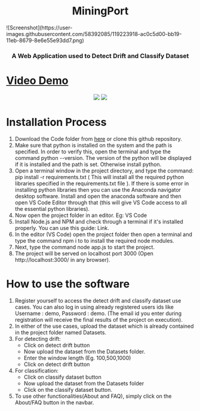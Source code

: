 <h1 align="center">MiningPort</h1>
![Screenshot](https://user-images.githubusercontent.com/58392085/119223918-ac0c5d00-bb19-11eb-8679-8e6e55e93dd7.png)

<h3 align="center">A Web Application used to Detect Drift and Classify Dataset</h3>

# [Video Demo](https://drive.google.com/file/d/1U-Qa-TiNM0yMg5Zl7Idwx7ht3AhiJFEz/view?usp=sharing)

<p align="center">
<img src="https://media.giphy.com/media/nJMt99rlbl4KQ7b4TF/giphy.gif">
<img src="https://media.giphy.com/media/Vfvt9AeSlLwMeW0Zjh/giphy.gif">
</p>
	
# Installation Process
1. Download the Code folder from [here](https://drive.google.com/drive/folders/17T6AFhPrAt_8PGyWBrneISJrU2L9o1bl?usp=sharing) or clone this github repository.
1. Make sure that python is installed on the system and the path is specified. In order to verify this, open the terminal and type the command python --version. The version of the python will be displayed if it is installed and the path is set. Otherwise install python. 
1. Open a terminal window in the project directory, and type the command: pip install -r requirements.txt ( This will install all the required python libraries specified in the requirements.txt file ).  If there is some error in installing python libraries then you can use the Anaconda navigator desktop software. Install and open the anaconda software and then open VS Code Editor through that (this will give VS Code access to all the essential python libraries).
1. Now open the project folder in an editor. Eg: VS Code
1. Install Node.js and NPM and check through a terminal if it's installed properly. You can use this guide: Link.
1. In the editor (VS Code) open the project folder then open a terminal and type the command npm i to to install the required node modules.
1. Next, type the command node app.js to start the project.
1. The project will be served on localhost port 3000 (Open http://localhost:3000/ in any browser).


# How to use the software
1. Register yourself to access the detect drift and classify dataset use cases. You can also log in using already registered users ids like Username : demo, Password : demo. 
(The email id you enter during registration will receive the final results of the project on execution).
1. In either of the use cases, upload the dataset which is already contained in the project folder named Datasets.
1. For detecting drift: 
	* Click on detect drift button
	* Now upload the dataset from the Datasets folder.
	* Enter the window length (Eg. 100,500,1000)
	* Click on detect drift button
1. For classification: 
	* Click on classify dataset button
	* Now upload the dataset from the Datasets folder
	* Click on the classify dataset button.
1. To use other functionalities(About and FAQ), simply click on the About/FAQ button in the navbar. 



